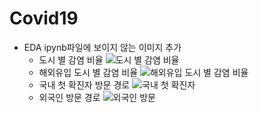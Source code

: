 # Covid19
* EDA ipynb파일에 보이지 않는 이미지 추가
  * 도시 별 감염 비율 
  ![도시 별 감염 비율](https://user-images.githubusercontent.com/87411381/172416286-f1d8234b-e28b-4aad-9c63-7b0a3a737e3d.JPG)
  * 해외유입 도시 별 감염 비율
  ![해외유입 도시 별 감염 비율](https://user-images.githubusercontent.com/87411381/172416667-09f644ee-5bde-477a-bfd6-a41fe82dba1a.JPG)
  * 국내 첫 확진자 방문 경로
  ![국내 첫 확진자](https://user-images.githubusercontent.com/87411381/172421426-2acdccdc-ca74-45e9-8f33-6a9c75039271.JPG)
  * 외국인 방문 경로
  ![외국인 방문](https://user-images.githubusercontent.com/87411381/172421521-75fcfc09-4aa6-417f-9172-d117b425ba2e.JPG)
